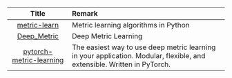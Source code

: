 | Title | Remark |
| :----: | :---- |
| [metric-learn](https://github.com/scikit-learn-contrib/metric-learn)|Metric learning algorithms in Python|
|[Deep_Metric](https://github.com/bnu-wangxun/Deep_Metric)|Deep Metric Learning|
|[pytorch-metric-learning](https://github.com/KevinMusgrave/pytorch-metric-learning)|The easiest way to use deep metric learning in your application. Modular, flexible, and extensible. Written in PyTorch.|
